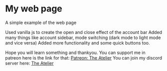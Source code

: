 # My web page
 A simple example of the web page 
 
 Used vanilla js to create the open and close effect of the account bar
 Added many things like account sidebar, mode switching (dark mode to light mode and vice versa)
 Added more functionality and some quick buttons too.
 
 Hope you will learn something and thankyou.
 You can support me in patreon here is the link for that: [Patreon: The Atelier](https://www.patreon.com/the_Atelier)
 You can join my discord server here: [The Atelier](https://discord.gg/6Mcy5NpSpH)
